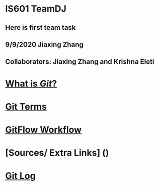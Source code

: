 # IS601 TeamDJ

## Here is first team task

## 9/9/2020 Jiaxing Zhang

## Collaborators: Jiaxing Zhang and Krishna Eleti

# [What is *Git*?](/git.md)

# [Git Terms](/gitterms.md)
# [GitFlow Workflow](/gitflow.md)
# [Sources/ Extra Links] ()
# [Git Log](/gitlogs.md)